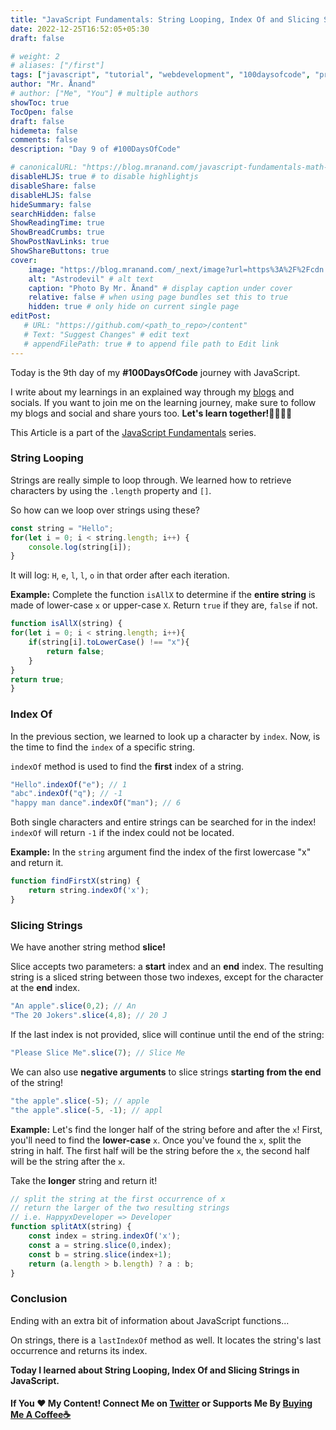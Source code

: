 ```yaml
---
title: "JavaScript Fundamentals: String Looping, Index Of and Slicing Strings"
date: 2022-12-25T16:52:05+05:30
draft: false

# weight: 2
# aliases: ["/first"]
tags: ["javascript", "tutorial", "webdevelopment", "100daysofcode", "programming", "coding"]
author: "Mr. Ånand"
# author: ["Me", "You"] # multiple authors
showToc: true
TocOpen: false
draft: false
hidemeta: false
comments: false
description: "Day 9 of #100DaysOfCode"

# canonicalURL: "https://blog.mranand.com/javascript-fundamentals-math-object"
disableHLJS: true # to disable highlightjs
disableShare: false
disableHLJS: false
hideSummary: false
searchHidden: false
ShowReadingTime: true
ShowBreadCrumbs: true
ShowPostNavLinks: true
ShowShareButtons: true
cover:
    image: "https://blog.mranand.com/_next/image?url=https%3A%2F%2Fcdn.hashnode.com%2Fres%2Fhashnode%2Fimage%2Fupload%2Fv1671983544252%2F05fb252f-4d3c-48b6-b41f-f28c6d1f8d8e.png%3Fw%3D1600%26h%3D840%26fit%3Dcrop%26crop%3Dentropy%26auto%3Dcompress%2Cformat%26format%3Dwebp&w=3840&q=75" # image path/url
    alt: "Astrodevil" # alt text
    caption: "Photo By Mr. Ånand" # display caption under cover
    relative: false # when using page bundles set this to true
    hidden: true # only hide on current single page
editPost:
   # URL: "https://github.com/<path_to_repo>/content"
   # Text: "Suggest Changes" # edit text
   # appendFilePath: true # to append file path to Edit link
---
```


Today is the 9th day of my **#100DaysOfCode** journey with JavaScript.

I write about my learnings in an explained way through my [blogs](https://astrodevil.hashnode.dev/) and socials. If you want to join me on the learning journey, make sure to follow my blogs and social and share yours too. **Let's learn together!🫱🏼‍🫲🏼**

This Article is a part of the [JavaScript Fundamentals](https://astrodevil.hashnode.dev/series/js-fundamentals) series.

### String Looping

Strings are really simple to loop through. We learned how to retrieve characters by using the `.length` property and `[]`.

So how can we loop over strings using these?

```javascript
const string = "Hello";
for(let i = 0; i < string.length; i++) {
    console.log(string[i]);
}
```

It will log: `H`, `e`, `l`, `l`, `o` in that order after each iteration.

**Example:** Complete the function `isAllX` to determine if the **entire string** is made of lower-case `x` or upper-case `X`. Return `true` if they are, `false` if not.

```javascript
function isAllX(string) {
for(let i = 0; i < string.length; i++){
    if(string[i].toLowerCase() !== "x"){
        return false;
    }
}
return true;
}
```

### Index Of

In the previous section, we learned to look up a character by `index`. Now, is the time to find the `index` of a specific string.

`indexOf` method is used to find the **first** index of a string.

```javascript
"Hello".indexOf("e"); // 1
"abc".indexOf("q"); // -1 
"happy man dance".indexOf("man"); // 6
```

Both single characters and entire strings can be searched for in the index! `indexOf` will return `-1` if the index could not be located.

**Example:** In the `string` argument find the index of the first lowercase "x" and return it.

```javascript
function findFirstX(string) {
    return string.indexOf('x');
}
```

### Slicing Strings

We have another string method **slice!**

Slice accepts two parameters: a **start** index and an **end** index. The resulting string is a sliced string between those two indexes, except for the character at the **end** index.

```javascript
"An apple".slice(0,2); // An
"The 20 Jokers".slice(4,8); // 20 J
```

If the last index is not provided, slice will continue until the end of the string:

```javascript
"Please Slice Me".slice(7); // Slice Me
```

We can also use **negative arguments** to slice strings **starting from the end** of the string!

```javascript
"the apple".slice(-5); // apple
"the apple".slice(-5, -1); // appl
```

**Example:** Let's find the longer half of the string before and after the `x`! First, you'll need to find the **lower-case** `x`. Once you've found the `x`, split the string in half. The first half will be the string before the `x`, the second half will be the string after the `x`.

Take the **longer** string and return it!

```javascript
// split the string at the first occurrence of x
// return the larger of the two resulting strings
// i.e. HappyxDeveloper => Developer
function splitAtX(string) {
    const index = string.indexOf('x');
    const a = string.slice(0,index);
    const b = string.slice(index+1);
    return (a.length > b.length) ? a : b;
}
```

### Conclusion

Ending with an extra bit of information about JavaScript functions...

On strings, there is a `lastIndexOf` method as well. It locates the string's last occurrence and returns its index.

**Today I learned about String Looping, Index Of and Slicing Strings in JavaScript.**

#### If You ❤️ My Content! Connect Me on [Twitter](https://mobile.twitter.com/Astrodevil_) or Supports Me By [Buying Me A Coffee☕](https://www.buymeacoffee.com/Astrodevil)